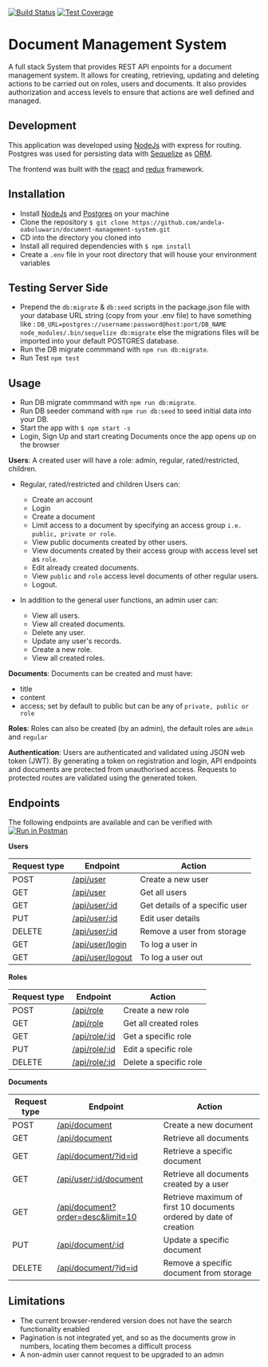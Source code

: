 [![Build Status](https://travis-ci.org/andela-oaboluwarin/document-management-system.svg?branch=develop)](https://travis-ci.org/andela-oaboluwarin/document-management-system)
[![Test Coverage](https://codeclimate.com/github/andela-oaboluwarin/document-management-system/badges/coverage.svg)](https://codeclimate.com/github/andela-oaboluwarin/document-management-system/coverage)

# Document Management System
A full stack System that provides REST API enpoints for a document management system. It allows for creating, retrieving, updating and deleting actions to be carried out on roles, users and documents.
It also provides authorization and access levels to ensure that actions are well defined and managed.


## Development
This application was developed using [NodeJs](https://nodejs.org) with express for routing. Postgres was used for persisting data with [Sequelize](https://sequelizejs.org) as [ORM](https://en.wikipedia.org/wiki/Object-relational_mapping).

The frontend was built with the [react](https://facebook.github.io/react/) and [redux](reduxjs.org) framework.


## Installation
- Install [NodeJs](https://docs.npmjs.com/getting-started/installing-node) and [Postgres](http://www.postgresguide.com/setup/install.html) on your machine
- Clone the repository `$ git clone https://github.com/andela-oaboluwarin/document-management-system.git`
- CD into the directory you cloned into
- Install all required dependencies with `$ npm install`
- Create a `.env` file in your root directory that will house your environment variables

## Testing Server Side
- Prepend the `db:migrate` & `db:seed` scripts in the package.json file with your database URL string (copy from your .env file) to have something like : `DB_URL=postgres://username:password@host:port/DB_NAME node_modules/.bin/sequelize db:migrate` else the migrations files will be imported into your default POSTGRES database.
- Run the DB migrate commmand with `npm run db:migrate`.
- Run Test `npm test`

## Usage
- Run DB migrate commmand with `npm run db:migrate`.
- Run DB seeder command with `npm run db:seed` to seed initial data into your DB.
- Start the app with `$ npm start -s`
- Login, Sign Up and start creating Documents once the app opens up on the browser

**Users**:
A created user will have a role: admin, regular, rated/restricted, children.
- Regular, rated/restricted and children Users can:
    - Create an account
    - Login
    - Create a document
    - Limit access to a document by specifying an access group `i.e. public, private or role`.
    - View public documents created by other users.
    - View documents created by their access group with access level set as `role`.
    - Edit already created documents.
    - View `public` and `role` access level documents of other regular users.
    - Logout.

- In addition to the general user functions, an admin user can:
    - View all users.
    - View all created documents.
    - Delete any user.
    - Update any user's records.
    - Create a new role.
    - View all created roles.

**Documents**:
Documents can be created and must have:
- title
- content
- access; set by default to public but can be any of `private, public or role`

**Roles**:
Roles can also be created (by an admin), the default roles are `admin` and `regular`

**Authentication**:
Users are authenticated and validated using JSON web token (JWT).
By generating a token on registration and login, API endpoints and documents are protected from unauthorised access.
Requests to protected routes are validated using the generated token.

## Endpoints
The following endpoints are available and can be verified with [![Run in Postman](https://run.pstmn.io/button.svg)](https://app.getpostman.com/run-collection/47242a54bdfc7d55498f)

**Users**

Request type | Endpoint | Action
------------ | -------- | ------
POST | [/api/user](#create-users) | Create a new user
GET | [/api/user](#get-users) | Get all users
GET | [/api/user/:id](#get-a-user) | Get details of a specific user
PUT | [/api/user/:id](#update-user) | Edit user details
DELETE | [/api/user/:id](#delete-user) | Remove a user from storage
GET | [/api/user/login](#login) | To log a user in
GET | [/api/user/logout](#logout) | To log a user out

**Roles**

Request type | Endpoint | Action
------------ | -------- | ------
POST | [/api/role](#create-role) | Create a new role
GET | [/api/role](#get-roles) | Get all created roles
GET | [/api/role/:id](#get-a-role) | Get a specific role
PUT | [/api/role/:id](#edit-a-role) | Edit a specific role
DELETE | [/api/role/:id](#delete-a-role) | Delete a specific role

**Documents**

Request type | Endpoint | Action
------------ | -------- | ------
POST | [/api/document](#create-document) | Create a new document
GET | [/api/document](#get-documents) | Retrieve all documents
GET | [/api/document/?id=id](#get-a-document) | Retrieve a specific document
GET | [/api/user/:id/document](#get-documents-by-user) | Retrieve all documents created by a user
GET | [/api/document?order=desc&limit=10](#get-documents) | Retrieve maximum of first 10 documents ordered by date of creation
PUT | [/api/document/:id](#update-document) | Update a specific document
DELETE | [/api/document/?id=id](#delete-document) | Remove a specific document from storage


## Limitations
- The current browser-rendered version does not have the search functionality enabled
- Pagination is not integrated yet, and so as the documents grow in numbers, locating them becomes a difficult process
- A non-admin user cannot request to be upgraded to an admin
